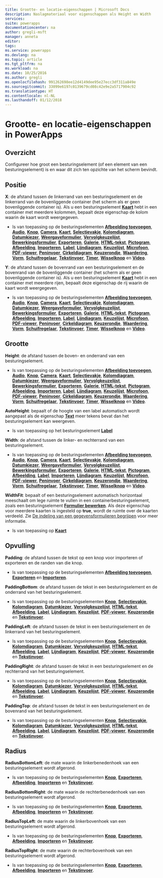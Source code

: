 ```yaml
---
title: Grootte- en locatie-eigenschappen | Microsoft Docs
description: Naslagmateriaal voor eigenschappen als Height en Width
services: 
suite: powerapps
documentationcenter: na
author: gregli-msft
manager: anneta
editor: 
tags: 
ms.service: powerapps
ms.devlang: na
ms.topic: article
ms.tgt_pltfrm: na
ms.workload: na
ms.date: 10/25/2016
ms.author: gregli
ms.openlocfilehash: 991262698ee12d4149dee95e27ecc3df311a849e
ms.sourcegitcommit: 33099e6197c0139679cd08c42e9e2a5717904c92
ms.translationtype: HT
ms.contentlocale: nl-NL
ms.lasthandoff: 01/12/2018
---
```

# <a name="size-and-location-properties-in-powerapps"></a>Grootte- en locatie-eigenschappen in PowerApps
## <a name="overview"></a>Overzicht
Configureer hoe groot een besturingselement (of een element van een besturingselement) is en waar dit zich ten opzichte van het scherm bevindt.

## <a name="position"></a>Positie
**X**: de afstand tussen de linkerrand van een besturingselement en de linkerrand van de bovenliggende container (het scherm als er geen bovenliggende container is). Als u een besturingselement **[Kaart](control-card.md)** hebt in een container met meerdere kolommen, bepaalt deze eigenschap de kolom waarin de kaart wordt weergegeven.

* Is van toepassing op de besturingselementen **[Afbeelding toevoegen](control-add-picture.md)**, **[Audio](control-audio-video.md)**, **[Knop](control-button.md)**, **[Camera](control-camera.md)**, **[Kaart](control-card.md)**, **[Selectievakje](control-check-box.md)**, **[Kolomdiagram](control-column-line-chart.md)**, **[Datumkiezer](control-date-picker.md)**, **[Weergaveformulier](control-form-detail.md)**, **[Vervolgkeuzelijst](control-drop-down.md)**, **[Bewerkingsformulier](control-form-detail.md)**, **[Exporteren](control-export-import.md)**, **[Galerie](control-gallery.md)**, **[HTML-tekst](control-html-text.md)**, **[Pictogram](control-shapes-icons.md)**, **[Afbeelding](control-image.md)**, **[Importeren](control-export-import.md)**, **[Label](control-text-box.md)**, **[Lijndiagram](control-column-line-chart.md)**, **[Keuzelijst](control-list-box.md)**, **[Microfoon](control-microphone.md)**, **[PDF-viewer](control-pdf-viewer.md)**, **[Peninvoer](control-pen-input.md)**, **[Cirkeldiagram](control-pie-chart.md)**, **[Keuzerondje](control-radio.md)**, **[Waardering](control-rating.md)**, **[Vorm](control-shapes-icons.md)**, **[Schuifregelaar](control-slider.md)**, **[Tekstinvoer](control-text-input.md)**, **[Timer](control-timer.md)**, **[Wisselknop](control-toggle.md)** en **[Video](control-audio-video.md)**.

**Y**: de afstand tussen de bovenrand van een besturingselement en de bovenrand van de bovenliggende container (het scherm als er geen bovenliggende container is). Als u een besturingselement **[Kaart](control-card.md)** hebt in een container met meerdere rijen, bepaalt deze eigenschap de rij waarin de kaart wordt weergegeven.

* Is van toepassing op de besturingselementen **[Afbeelding toevoegen](control-add-picture.md)**, **[Audio](control-audio-video.md)**, **[Knop](control-button.md)**, **[Camera](control-camera.md)**, **[Kaart](control-card.md)**, **[Selectievakje](control-check-box.md)**, **[Kolomdiagram](control-column-line-chart.md)**, **[Datumkiezer](control-date-picker.md)**, **[Weergaveformulier](control-form-detail.md)**, **[Vervolgkeuzelijst](control-drop-down.md)**, **[Bewerkingsformulier](control-form-detail.md)**, **[Exporteren](control-export-import.md)**, **[Galerie](control-gallery.md)**, **[HTML-tekst](control-html-text.md)**, **[Pictogram](control-shapes-icons.md)**, **[Afbeelding](control-image.md)**, **[Importeren](control-export-import.md)**, **[Label](control-text-box.md)**, **[Lijndiagram](control-column-line-chart.md)**, **[Keuzelijst](control-list-box.md)**, **[Microfoon](control-microphone.md)**, **[PDF-viewer](control-pdf-viewer.md)**, **[Peninvoer](control-pen-input.md)**, **[Cirkeldiagram](control-pie-chart.md)**, **[Keuzerondje](control-radio.md)**, **[Waardering](control-rating.md)**, **[Vorm](control-shapes-icons.md)**, **[Schuifregelaar](control-slider.md)**, **[Tekstinvoer](control-text-input.md)**, **[Timer](control-timer.md)**, **[Wisselknop](control-toggle.md)** en **[Video](control-audio-video.md)**.

## <a name="size"></a>Grootte
**Height**: de afstand tussen de boven- en onderrand van een besturingselement.

* Is van toepassing op de besturingselementen **[Afbeelding toevoegen](control-add-picture.md)**, **[Audio](control-audio-video.md)**, **[Knop](control-button.md)**, **[Camera](control-camera.md)**, **[Kaart](control-card.md)**, **[Selectievakje](control-check-box.md)**, **[Kolomdiagram](control-column-line-chart.md)**, **[Datumkiezer](control-date-picker.md)**, **[Weergaveformulier](control-form-detail.md)**, **[Vervolgkeuzelijst](control-drop-down.md)**, **[Bewerkingsformulier](control-form-detail.md)**, **[Exporteren](control-export-import.md)**, **[Galerie](control-gallery.md)**, **[HTML-tekst](control-html-text.md)**, **[Pictogram](control-shapes-icons.md)**, **[Afbeelding](control-image.md)**, **[Importeren](control-export-import.md)**, **[Label](control-text-box.md)**, **[Lijndiagram](control-column-line-chart.md)**, **[Keuzelijst](control-list-box.md)**, **[Microfoon](control-microphone.md)**, **[PDF-viewer](control-pdf-viewer.md)**, **[Peninvoer](control-pen-input.md)**, **[Cirkeldiagram](control-pie-chart.md)**, **[Keuzerondje](control-radio.md)**, **[Waardering](control-rating.md)**, **[Vorm](control-shapes-icons.md)**, **[Schuifregelaar](control-slider.md)**, **[Tekstinvoer](control-text-input.md)**, **[Timer](control-timer.md)**, **[Wisselknop](control-toggle.md)** en **[Video](control-audio-video.md)**.

**AutoHeight**: bepaalt of de hoogte van een label automatisch wordt aangepast als de eigenschap **[Text](properties-core.md)** meer tekens bevat dan het besturingselement kan weergeven.  

* Is van toepassing op het besturingselement **[Label](control-text-box.md)**

**Width**: de afstand tussen de linker- en rechterrand van een besturingselement.

* Is van toepassing op de besturingselementen **[Afbeelding toevoegen](control-add-picture.md)**, **[Audio](control-audio-video.md)**, **[Knop](control-button.md)**, **[Camera](control-camera.md)**, **[Kaart](control-card.md)**, **[Selectievakje](control-check-box.md)**, **[Kolomdiagram](control-column-line-chart.md)**, **[Datumkiezer](control-date-picker.md)**, **[Weergaveformulier](control-form-detail.md)**, **[Vervolgkeuzelijst](control-drop-down.md)**, **[Bewerkingsformulier](control-form-detail.md)**, **[Exporteren](control-export-import.md)**, **[Galerie](control-gallery.md)**, **[HTML-tekst](control-html-text.md)**, **[Pictogram](control-shapes-icons.md)**, **[Afbeelding](control-image.md)**, **[Label](control-text-box.md)**, **[Importeren](control-export-import.md)**, **[Lijndiagram](control-column-line-chart.md)**, **[Keuzelijst](control-list-box.md)**, **[Microfoon](control-microphone.md)**, **[PDF-viewer](control-pdf-viewer.md)**, **[Peninvoer](control-pen-input.md)**, **[Cirkeldiagram](control-pie-chart.md)**, **[Keuzerondje](control-radio.md)**, **[Waardering](control-rating.md)**, **[Vorm](control-shapes-icons.md)**, **[Schuifregelaar](control-slider.md)**, **[Tekstinvoer](control-text-input.md)**, **[Timer](control-timer.md)**, **[Wisselknop](control-toggle.md)** en **[Video](control-audio-video.md)**.

**WidthFit**: bepaalt of een besturingselement automatisch horizontaal meeschaalt om lege ruimte te vullen in een containerbesturingselement, zoals een besturingselement **[Formulier bewerken](control-form-detail.md)**. Als deze eigenschap voor meerdere kaarten is ingesteld op **true**, wordt de ruimte over de kaarten verdeeld. Zie [De indeling van een gegevensformulieren begrijpen](../working-with-form-layout.md) voor meer informatie.

* Is van toepassing op **[Kaart](control-card.md)**

## <a name="padding"></a>Opvulling
**Padding**: de afstand tussen de tekst op een knop voor importeren of exporteren en de randen van die knop.

* Is van toepassing op de besturingselementen **[Afbeelding toevoegen](control-add-picture.md)**, **[Exporteren](control-export-import.md)** en **[Importeren](control-export-import.md)**.

**PaddingBottom**: de afstand tussen de tekst in een besturingselement en de onderrand van het besturingselement.

* Is van toepassing op de besturingselementen **[Knop](control-button.md)**, **[Selectievakje](control-check-box.md)**, **[Kolomdiagram](control-column-line-chart.md)**, **[Datumkiezer](control-date-picker.md)**, **[Vervolgkeuzelijst](control-drop-down.md)**, **[HTML-tekst](control-html-text.md)**, **[Afbeelding](control-image.md)**, **[Label](control-text-box.md)**, **[Lijndiagram](control-column-line-chart.md)**, **[Keuzelijst](control-list-box.md)**, **[PDF-viewer](control-pdf-viewer.md)**, **[Keuzerondje](control-radio.md)** en **[Tekstinvoer](control-text-input.md)**.

**PaddingLeft**: de afstand tussen de tekst in een besturingselement en de linkerrand van het besturingselement.

* Is van toepassing op de besturingselementen **[Knop](control-button.md)**, **[Selectievakje](control-check-box.md)**, **[Kolomdiagram](control-column-line-chart.md)**, **[Datumkiezer](control-date-picker.md)**, **[Vervolgkeuzelijst](control-drop-down.md)**, **[HTML-tekst](control-html-text.md)**, **[Afbeelding](control-image.md)**, **[Label](control-text-box.md)**, **[Lijndiagram](control-column-line-chart.md)**, **[Keuzelijst](control-list-box.md)**, **[PDF-viewer](control-pdf-viewer.md)**, **[Keuzerondje](control-radio.md)** en **[Tekstinvoer](control-text-input.md)**.

**PaddingRight**: de afstand tussen de tekst in een besturingselement en de rechterrand van het besturingselement.

* Is van toepassing op de besturingselementen **[Knop](control-button.md)**, **[Selectievakje](control-check-box.md)**, **[Kolomdiagram](control-column-line-chart.md)**, **[Datumkiezer](control-date-picker.md)**, **[Vervolgkeuzelijst](control-drop-down.md)**, **[HTML-tekst](control-html-text.md)**, **[Afbeelding](control-image.md)**, **[Label](control-text-box.md)**, **[Lijndiagram](control-column-line-chart.md)**, **[Keuzelijst](control-list-box.md)**, **[PDF-viewer](control-pdf-viewer.md)**, **[Keuzerondje](control-radio.md)** en **[Tekstinvoer](control-text-input.md)**.

**PaddingTop**: de afstand tussen de tekst in een besturingselement en de bovenrand van het besturingselement.

* Is van toepassing op de besturingselementen **[Knop](control-button.md)**, **[Selectievakje](control-check-box.md)**, **[Kolomdiagram](control-column-line-chart.md)**, **[Datumkiezer](control-date-picker.md)**, **[Vervolgkeuzelijst](control-drop-down.md)**, **[HTML-tekst](control-html-text.md)**, **[Afbeelding](control-image.md)**, **[Label](control-text-box.md)**, **[Lijndiagram](control-column-line-chart.md)**, **[Keuzelijst](control-list-box.md)**, **[PDF-viewer](control-pdf-viewer.md)**, **[Keuzerondje](control-radio.md)** en **[Tekstinvoer](control-text-input.md)**.

## <a name="radius"></a>Radius
**RadiusBottomLeft**: de mate waarin de linkerbenedenhoek van een besturingselement wordt afgerond.

* Is van toepassing op de besturingselementen **[Knop](control-button.md)**, **[Exporteren](control-export-import.md)**, **[Afbeelding](control-image.md)**, **[Importeren](control-export-import.md)** en **[Tekstinvoer](control-text-input.md)**.

**RadiusBottomRight**: de mate waarin de rechterbenedenhoek van een besturingselement wordt afgerond.

* Is van toepassing op de besturingselementen **[Knop](control-button.md)**, **[Exporteren](control-export-import.md)**, **[Afbeelding](control-image.md)**, **[Importeren](control-export-import.md)** en **[Tekstinvoer](control-text-input.md)**.

**RadiusTopLeft**: de mate waarin de linkerbovenhoek van een besturingselement wordt afgerond.

* Is van toepassing op de besturingselementen **[Knop](control-button.md)**, **[Exporteren](control-export-import.md)**, **[Afbeelding](control-image.md)**, **[Importeren](control-export-import.md)** en **[Tekstinvoer](control-text-input.md)**.

**RadiusTopRight**: de mate waarin de rechterbovenhoek van een besturingselement wordt afgerond.

* Is van toepassing op de besturingselementen **[Knop](control-button.md)**, **[Exporteren](control-export-import.md)**, **[Afbeelding](control-image.md)**, **[Importeren](control-export-import.md)** en **[Tekstinvoer](control-text-input.md)**.

